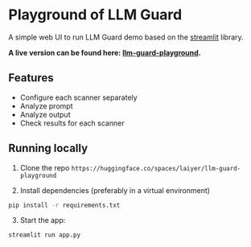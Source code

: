 # Playground of LLM Guard

A simple web UI to run LLM Guard demo based on the [streamlit](https://streamlit.io/) library.

**A live version can be found here: [llm-guard-playground](https://huggingface.co/spaces/laiyer/llm-guard-playground).**

## Features

- Configure each scanner separately
- Analyze prompt
- Analyze output
- Check results for each scanner

## Running locally

1. Clone the repo `https://huggingface.co/spaces/laiyer/llm-guard-playground`

2. Install dependencies (preferably in a virtual environment)
```sh
pip install -r requirements.txt
```

3. Start the app:
```sh
streamlit run app.py
```
